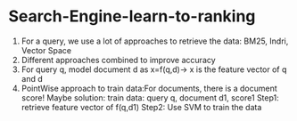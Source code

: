 # Search-Engine-learn-to-ranking

1. For a query, we use a lot of approaches to retrieve the data: BM25, Indri, Vector Space
2. Different approaches combined to improve accuracy
3. For query q, model document d as x=f(q,d)-> x is the feature vector of q and d
4. PointWise approach to train data:For documents, there is a document score!
   Maybe solution:
    train data: query q, document d1, score1
    Step1: retrieve feature vector of f(q,d1)
    Step2: Use SVM to train the data
